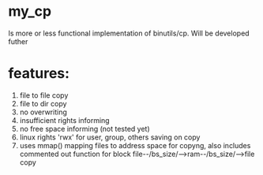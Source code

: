 # my_cp
Is more or less functional implementation of binutils/cp. Will be developed futher
# features:
1) file to file copy
2) file to dir copy
3) no overwriting
4) insufficient rights informing
5) no free space informing (not tested yet)
6) linux rights 'rwx' for user, group, others saving on copy
7) uses mmap() mapping files to address space for copyng, also includes commented out function for block file--/bs_size/-->ram--/bs_size/-->file copy

